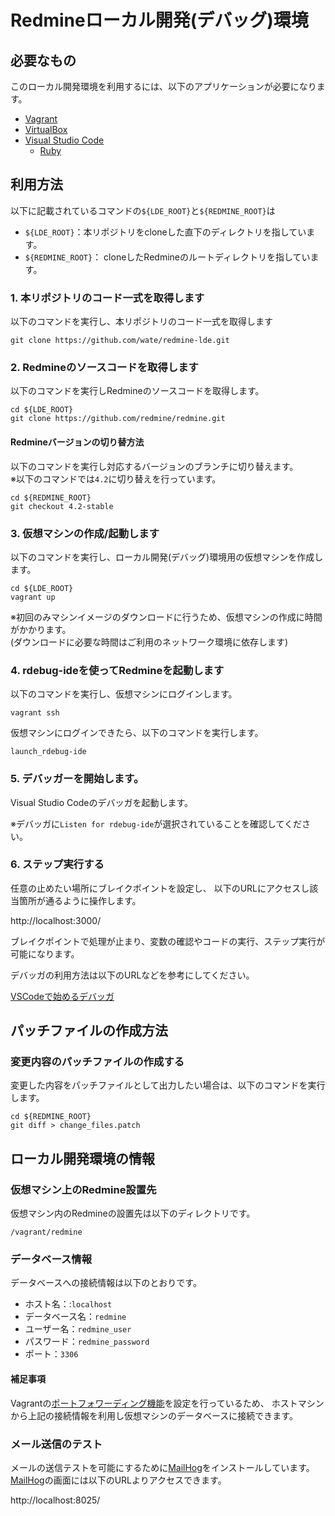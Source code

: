 Redmineローカル開発(デバッグ)環境
======================

必要なもの
-------------------

このローカル開発環境を利用するには、以下のアプリケーションが必要になります。

* [Vagrant](https://www.vagrantup.com/)
* [VirtualBox](https://www.virtualbox.org/)
* [Visual Studio Code](https://code.visualstudio.com/)
  * [Ruby](https://marketplace.visualstudio.com/items?itemName=rebornix.Ruby)


利用方法
-------------------

以下に記載されているコマンドの`${LDE_ROOT}`と`${REDMINE_ROOT}`は

* `${LDE_ROOT}`：本リポジトリをcloneした直下のディレクトリを指しています。
* `${REDMINE_ROOT}`： cloneしたRedmineのルートディレクトリを指しています。

### 1. 本リポジトリのコード一式を取得します

以下のコマンドを実行し、本リポジトリのコード一式を取得します

```
git clone https://github.com/wate/redmine-lde.git
```

### 2. Redmineのソースコードを取得します

以下のコマンドを実行しRedmineのソースコードを取得します。

```
cd ${LDE_ROOT}
git clone https://github.com/redmine/redmine.git
```

#### Redmineバージョンの切り替方法

以下のコマンドを実行し対応するバージョンのブランチに切り替えます。  
※以下のコマンドでは`4.2`に切り替えを行っています。

```
cd ${REDMINE_ROOT}
git checkout 4.2-stable
```

### 3. 仮想マシンの作成/起動します

以下のコマンドを実行し、ローカル開発(デバッグ)環境用の仮想マシンを作成します。

```
cd ${LDE_ROOT}
vagrant up
```

※初回のみマシンイメージのダウンロードに行うため、仮想マシンの作成に時間がかかります。  
(ダウンロードに必要な時間はご利用のネットワーク環境に依存します)

### 4. rdebug-ideを使ってRedmineを起動します

以下のコマンドを実行し、仮想マシンにログインします。

```
vagrant ssh
```

仮想マシンにログインできたら、以下のコマンドを実行します。

```
launch_rdebug-ide
```

### 5. デバッガーを開始します。

Visual Studio Codeのデバッガを起動します。  

※デバッガに`Listen for rdebug-ide`が選択されていることを確認してください。

### 6. ステップ実行する

任意の止めたい場所にブレイクポイントを設定し、
以下のURLにアクセスし該当箇所が通るように操作します。

http://localhost:3000/

ブレイクポイントで処理が止まり、変数の確認やコードの実行、ステップ実行が可能になります。

デバッガの利用方法は以下のURLなどを参考にしてください。

[VSCodeで始めるデバッガ](https://www.bravesoft.co.jp/blog/archives/14082)

パッチファイルの作成方法
-------------------

### 変更内容のパッチファイルの作成する

変更した内容をパッチファイルとして出力したい場合は、以下のコマンドを実行します。

```
cd ${REDMINE_ROOT}
git diff > change_files.patch
```

ローカル開発環境の情報
-----------------------

### 仮想マシン上のRedmine設置先

仮想マシン内のRedmineの設置先は以下のディレクトリです。

```
/vagrant/redmine
```

### データベース情報

データベースへの接続情報は以下のとおりです。

* ホスト名：:`localhost`
* データベース名：`redmine`
* ユーザー名：`redmine_user`
* パスワード：`redmine_password`
* ポート：`3306`

#### 補足事項

Vagrantの[ポートフォワーディング機能](https://www.vagrantup.com/docs/networking/forwarded_ports)を設定を行っているため、
ホストマシンから上記の接続情報を利用し仮想マシンのデータベースに接続できます。

### メール送信のテスト

メールの送信テストを可能にするために[MailHog][]をインストールしています。  
[MailHog][]の画面には以下のURLよりアクセスできます。

http://localhost:8025/

[MailHog]: https://github.com/mailhog/MailHog